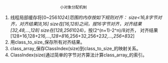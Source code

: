                              小对象分配机制

1. 线程局部缓存将[0~256*1024]范围的内存按如下规则对齐：
       size<16,8字节对齐，对齐结果[8,16]
       size在[16,128)之间，按16字节对齐，对齐结果[32,48,...,128]
       size在[128,256*1024)，按(2^(n+1)-2^n)/8对齐，
       对齐结果[128+16,128+2*16,...,128+8*16,256+32,256+2*32,...,256+8*32]
2. 用class_to_size_保存所有对齐结果。
3. class_array_保存ClassIndex(size)到class_to_size_的映射关系。
4. ClassIndex(size)通过简单的字节对齐算法计算class_array_的索引。 
